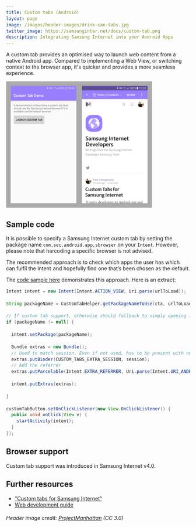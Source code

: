 ```yaml
---
title: Custom tabs (Android)
layout: page
image: /images/header-images/drink-can-tabs.jpg
twitter_image: https://samsunginter.net/docs/custom-tab.png
description: Integrating Samsung Internet into your Android Apps
---
```

A custom tab provides an optimised way to launch web content from a native Android app.
Compared to implementing a Web View, or switching context to the browser app, it's quicker
and provides a more seamless experience.

<img src="/docs/custom-tab.png" width="400px" alt="Custom tab demo"/>

## Sample code

It is possible to specify a Samsung Internet custom tab by setting the package name
`com.sec.android.app.sbrowser` on your `Intent`. However, please note that harcoding a
specific browser is not advised.

The recommended approach is to check which apps the user has which can fulfil the Intent
 and hopefully find one that’s been chosen as the default.

The [code sample here](https://github.com/SamsungInternet/examples/tree/master/custom-tab-demo)
demonstrates this approach. Here is an extract:

```java
Intent intent = new Intent(Intent.ACTION_VIEW, Uri.parse(urlToLoad));

String packageName = CustomTabHelper.getPackageNameToUse(ctx, urlToLoad);

// If custom tab support, otherwise should fallback to simply opening in the browser
if (packageName != null) {

  intent.setPackage(packageName);

  Bundle extras = new Bundle();
  // Used to match session. Even if not used, has to be present with null to launch custom tab
  extras.putBinder(CUSTOM_TABS_EXTRA_SESSION, session);
  // Add the referrer
  extras.putParcelable(Intent.EXTRA_REFERRER, Uri.parse(Intent.URI_ANDROID_APP_SCHEME + "//" + ctx.getPackageName()));

  intent.putExtras(extras);

}

customTabButton.setOnClickListener(new View.OnClickListener() {
  public void onClick(View v) {
    startActivity(intent);
  }
});
```

## Browser support

Custom tab support was introduced in Samsung Internet v4.0.

## Further resources

* ["Custom tabs for Samsung Internet"](https://medium.com/samsung-internet-dev/custom-tabs-for-samsung-internet-8563e4754b22)
* [Web development guide](http://developer.samsung.com/internet/android/web-guide)

###### Header image credit: [ProjectManhattan](https://commons.wikimedia.org/wiki/File:Can_ring_tabs.jpg) (CC 3.0)
